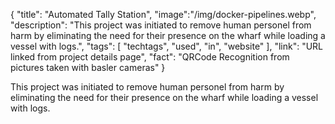 {
  "title": "Automated Tally Station",
  "image":"/img/docker-pipelines.webp",
  "description": "This project was initiated to remove human personel from harm by eliminating the need for their presence on the wharf while loading a vessel with logs.",
  "tags": [
    "techtags",
    "used",
    "in",
    "website"
  ],
  "link": "URL linked from project details page",
  "fact": "QRCode Recognition from pictures taken with basler cameras"
}

This project was initiated to remove human personel from harm by eliminating the need for their presence on the wharf while loading a vessel with logs.